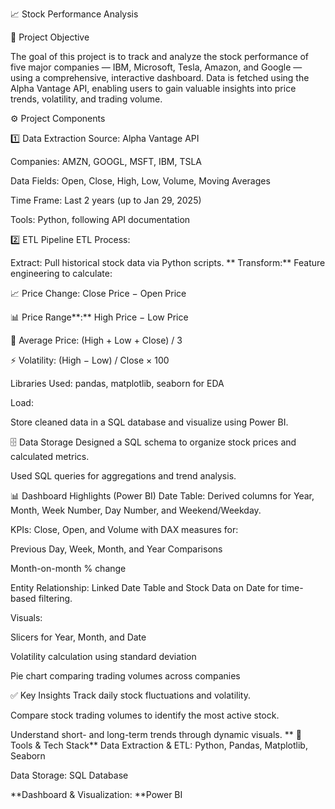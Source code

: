 📈 Stock Performance Analysis

📌 Project Objective

The goal of this project is to track and analyze the stock performance of five major companies — IBM, Microsoft, Tesla, Amazon, and Google — using a comprehensive, interactive dashboard. Data is fetched using the Alpha Vantage API, enabling users to gain valuable insights into price trends, volatility, and trading volume.

⚙️ Project Components

1️⃣ Data Extraction Source: Alpha Vantage API

Companies: AMZN, GOOGL, MSFT, IBM, TSLA

Data Fields: Open, Close, High, Low, Volume, Moving Averages

Time Frame: Last 2 years (up to Jan 29, 2025)

Tools: Python, following API documentation

2️⃣ ETL Pipeline ETL Process:

Extract: Pull historical stock data via Python scripts. ** Transform:** Feature engineering to calculate:

📈 Price Change: Close Price − Open Price

📊 Price Range**:** High Price − Low Price

🧮 Average Price: (High + Low + Close) / 3

⚡ Volatility: (High − Low) / Close × 100

Libraries Used: pandas, matplotlib, seaborn for EDA

Load:

Store cleaned data in a SQL database and visualize using Power BI.

🗄️ Data Storage Designed a SQL schema to organize stock prices and calculated metrics.

Used SQL queries for aggregations and trend analysis.

📊 Dashboard Highlights (Power BI) Date Table: Derived columns for Year, Month, Week Number, Day Number, and Weekend/Weekday.

KPIs: Close, Open, and Volume with DAX measures for:

Previous Day, Week, Month, and Year Comparisons

Month-on-month % change

Entity Relationship: Linked Date Table and Stock Data on Date for time-based filtering.

Visuals:

Slicers for Year, Month, and Date

Volatility calculation using standard deviation

Pie chart comparing trading volumes across companies

✅ Key Insights Track daily stock fluctuations and volatility.

Compare stock trading volumes to identify the most active stock.

Understand short- and long-term trends through dynamic visuals. ** 🧩 Tools & Tech Stack** Data Extraction & ETL: Python, Pandas, Matplotlib, Seaborn

Data Storage: SQL Database

**Dashboard & Visualization: **Power BI
